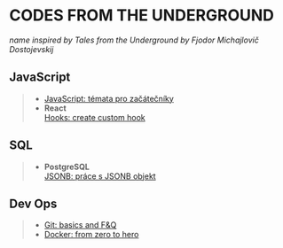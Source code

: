 # CODES FROM THE UNDERGROUND

_name inspired by Tales from the Underground by Fjodor Michajlovič Dostojevskij_

## JavaScript

> -   [JavaScript: témata pro začátečníky](./javascript/javascript_beginner.md)
> -   **React** <br/>
	[Hooks: create custom hook](./javascript/react/custom_hook.md)

## SQL

> -   **PostgreSQL** <br/>
	[JSONB: práce s JSONB objekt](./SQL/postgreSQL/jsonb.md)
## Dev Ops

> -   [Git: basics and F&Q](./dev_ops/git.md)
> -   [Docker: from zero to hero](./dev_ops/docker.md)
